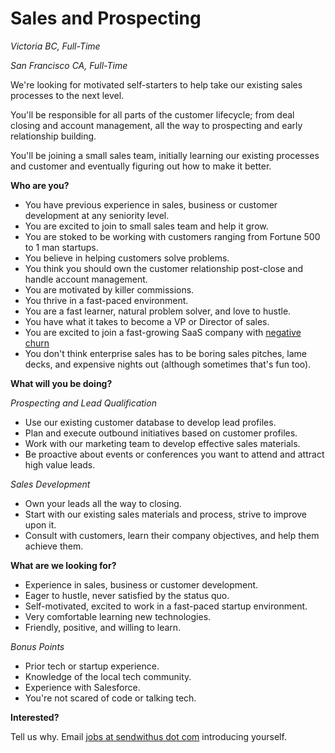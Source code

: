 # Sales and Prospecting


_Victoria BC, Full-Time_

_San Francisco CA, Full-Time_

We're looking for motivated self-starters to help take our existing sales processes to the next level.

<!-- more -->

You'll be responsible for all parts of the customer lifecycle; from deal closing and account management, all the way to prospecting and early relationship building.

You'll be joining a small sales team, initially learning our existing processes and customer and eventually figuring out how to make it better.


__Who are you?__

* You have previous experience in sales, business or customer development at any seniority level.
* You are excited to join to small sales team and help it grow.
* You are stoked to be working with customers ranging from Fortune 500 to 1 man startups.
* You believe in helping customers solve problems.
* You think you should own the customer relationship post-close and handle account management.
* You are motivated by killer commissions.
* You thrive in a fast-paced environment.
* You are a fast learner, natural problem solver, and love to hustle.
* You have what it takes to become a VP or Director of sales.
* You are excited to join a fast-growing SaaS company with [negative churn](https://www.google.com/#q=negative+churn)
* You don't think enterprise sales has to be boring sales pitches, lame decks, and expensive nights out (although sometimes that's fun too).


__What will you be doing?__

_Prospecting and Lead Qualification_

* Use our existing customer database to develop lead profiles.
* Plan and execute outbound initiatives based on customer profiles.
* Work with our marketing team to develop effective sales materials.
* Be proactive about events or conferences you want to attend and attract high value leads.


_Sales Development_

* Own your leads all the way to closing.
* Start with our existing sales materials and process, strive to improve upon it. 
* Consult with customers, learn their company objectives, and help them achieve them.


__What are we looking for?__

* Experience in sales, business or customer development.
* Eager to hustle, never satisfied by the status quo.
* Self-motivated, excited to work in a fast-paced startup environment.
* Very comfortable learning new technologies.
* Friendly, positive, and willing to learn.


_Bonus Points_

* Prior tech or startup experience.
* Knowledge of the local tech community.
* Experience with Salesforce.
* You're not scared of code or talking tech.


__Interested?__

Tell us why. Email [jobs at sendwithus dot com](mailto:jobs@sendwithus.com) introducing yourself.
